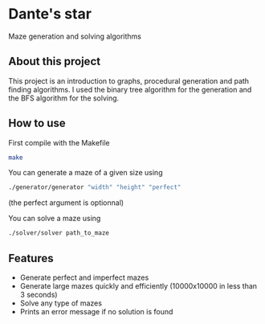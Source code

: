 
# Dante's star

Maze generation and solving algorithms

## About this project

This project is an introduction to graphs, procedural generation and path finding algorithms.
I used the binary tree algorithm for the generation and the BFS algorithm for the solving.

## How to use

First compile with the Makefile

```sh
make
```

You can generate a maze of a given size using
```sh
./generator/generator "width" "height" "perfect"
```
(the perfect argument is optionnal)

You can solve a maze using
```sh
./solver/solver path_to_maze
```

## Features

- Generate perfect and imperfect mazes
- Generate large mazes quickly and efficiently (10000x10000 in less than 3 seconds)
- Solve any type of mazes
- Prints an error message if no solution is found
